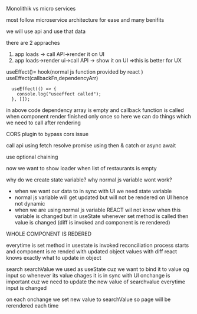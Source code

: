 Monolithik vs micro services

most follow microservice architecture for ease and many benifits

we will use api and use that data

there are 2 appraches

1. app loads -> call API->render it on UI
2. app loads->render ui->call API -> show it on UI =>this is better for UX

useEffect()= hook(normal js function provided by react )
useEffect(callbackFn,dependencyArr)

```
  useEffect(() => {
    console.log("useeffect called");
  }, []);
```

in above code dependency array is empty and callback function is called when component render finished only once
so here we can do things which we need to call after rendering

CORS plugin to bypass cors issue

call api using fetch resolve promise using
then & catch
or
async await

use optional chaining

now we want to show loader when list of restaurants is empty

why do we create state variable?
why normal js variable wont work?

- when we want our data to in sync with UI we need state variable
- normal js variable will get updated but will not be rendered on UI hence not dynamic
- when we are using normal js variable REACT wil not know when this variable is changed but in useState whenever set method is called then value is changed (diff is invoked and component is re rendered)

WHOLE COMPONENT IS REDERED

everytime is set method in usestate is invoked reconciliation process starts and component is re rended with updated object values
with diff react knows exactly what to update in object

search
searchValue we used as useState cuz we want to bind it to value og input so whenever its value chages it is in sync with UI
onchange is important cuz we need to update the new value of searchvalue everytime input is changed

on each onchange we set new value to searchValue so page will be rerendered each time

